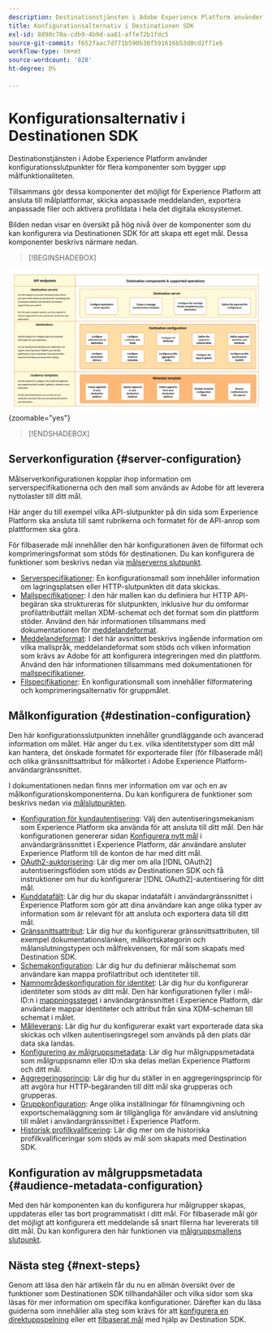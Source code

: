 ```yaml
---
description: Destinationstjänsten i Adobe Experience Platform använder konfigurationsslutpunkter för flera komponenter som bygger upp målfunktionaliteten. Se hur dessa komponenter tillsammans gör det möjligt för Experience Platform att ansluta till målpartners, skicka anpassade meddelanden och aktivera profildata i hela det digitala ekosystemet.
title: Konfigurationsalternativ i Destinationen SDK
exl-id: 8890c70a-cdb9-4b9d-aa81-affe72b1fdc5
source-git-commit: f652faac7d771b590b30f591616b53d0cd2ff1eb
workflow-type: tm+mt
source-wordcount: '828'
ht-degree: 0%

---
```


# Konfigurationsalternativ i Destinationen SDK

Destinationstjänsten i Adobe Experience Platform använder konfigurationsslutpunkter för flera komponenter som bygger upp målfunktionaliteten.

Tillsammans gör dessa komponenter det möjligt för Experience Platform att ansluta till målplattformar, skicka anpassade meddelanden, exportera anpassade filer och aktivera profildata i hela det digitala ekosystemet.

Bilden nedan visar en översikt på hög nivå över de komponenter som du kan konfigurera via Destinationen SDK för att skapa ett eget mål. Dessa komponenter beskrivs närmare nedan.

>[!BEGINSHADEBOX]

![Diagram som visar vilka Destinationer SDK, konfigurationsslutpunkter och åtgärder som stöds av dem.](../assets/functionality/destination-sdk-components-diagram.png){zoomable="yes"}

>[!ENDSHADEBOX]

## Serverkonfiguration {#server-configuration}

Målserverkonfigurationen kopplar ihop information om serverspecifikationerna och den mall som används av Adobe för att leverera nyttolaster till ditt mål.

Här anger du till exempel vilka API-slutpunkter på din sida som Experience Platform ska ansluta till samt rubrikerna och formatet för de API-anrop som plattformen ska göra.

För filbaserade mål innehåller den här konfigurationen även de filformat och komprimeringsformat som stöds för destinationen. Du kan konfigurera de funktioner som beskrivs nedan via [målserverns slutpunkt](../authoring-api/destination-server/create-destination-server.md).

* [Serverspecifikationer](destination-server/server-specs.md): En konfigurationsmall som innehåller information om lagringsplatsen eller HTTP-slutpunkten dit data skickas.
* [Mallspecifikationer](destination-server/templating-specs.md): I den här mallen kan du definiera hur HTTP API-begäran ska struktureras för slutpunkten, inklusive hur du omformar profilattributfält mellan XDM-schemat och det format som din plattform stöder. Använd den här informationen tillsammans med dokumentationen för [meddelandeformat](destination-server/message-format.md).
* [Meddelandeformat](destination-server/message-format.md): I det här avsnittet beskrivs ingående information om vilka mallspråk, meddelandeformat som stöds och vilken information som krävs av Adobe för att konfigurera integreringen med din plattform. Använd den här informationen tillsammans med dokumentationen för [mallspecifikationer](destination-server/templating-specs.md).
* [Filspecifikationer](destination-server/file-formatting.md): En konfigurationsmall som innehåller filformatering och komprimeringsalternativ för gruppmålet.

## Målkonfiguration {#destination-configuration}

Den här konfigurationsslutpunkten innehåller grundläggande och avancerad information om målet. Här anger du t.ex. vilka identitetstyper som ditt mål kan hantera, det önskade formatet för exporterade filer (för filbaserade mål) och olika gränssnittsattribut för målkortet i Adobe Experience Platform-användargränssnittet.

I dokumentationen nedan finns mer information om var och en av målkonfigurationskomponenterna. Du kan konfigurera de funktioner som beskrivs nedan via [målslutpunkten](../authoring-api/destination-configuration/create-destination-configuration.md).

* [Konfiguration för kundautentisering](destination-configuration/customer-authentication.md): Välj den autentiseringsmekanism som Experience Platform ska använda för att ansluta till ditt mål. Den här konfigurationen genererar sidan [Konfigurera nytt mål](../../ui/connect-destination.md) i användargränssnittet i Experience Platform, där användare ansluter Experience Platform till de konton de har med ditt mål.
* [OAuth2-auktorisering](destination-configuration/oauth2-authorization.md): Lär dig mer om alla [!DNL OAuth2] autentiseringsflöden som stöds av Destinationen SDK och få instruktioner om hur du konfigurerar [!DNL OAuth2]-autentisering för ditt mål.
* [Kunddatafält](destination-configuration/customer-data-fields.md): Lär dig hur du skapar indatafält i användargränssnittet i Experience Platform som gör att dina användare kan ange olika typer av information som är relevant för att ansluta och exportera data till ditt mål.
* [Gränssnittsattribut](destination-configuration/ui-attributes.md): Lär dig hur du konfigurerar gränssnittsattributen, till exempel dokumentationslänken, målkortskategorin och målanslutningstypen och målfrekvensen, för mål som skapats med Destination SDK.
* [Schemakonfiguration](destination-configuration/schema-configuration.md): Lär dig hur du definierar målschemat som användare kan mappa profilattribut och identiteter till.
* [Namnområdeskonfiguration för identitet](destination-configuration/identity-namespace-configuration.md): Lär dig hur du konfigurerar identiteter som stöds av ditt mål. Den här konfigurationen fyller i mål-ID:n i [mappningssteget](../../ui/activate-segment-streaming-destinations.md#mapping) i användargränssnittet i Experience Platform, där användare mappar identiteter och attribut från sina XDM-scheman till schemat i målet.
* [Målleverans](destination-configuration/destination-delivery.md): Lär dig hur du konfigurerar exakt vart exporterade data ska skickas och vilken autentiseringsregel som används på den plats där data ska landas.
* [Konfigurering av målgruppsmetadata](destination-configuration/audience-metadata-configuration.md): Lär dig hur målgruppsmetadata som målgruppsnamn eller ID:n ska delas mellan Experience Platform och ditt mål.
* [Aggregeringsprincip](destination-configuration/aggregation-policy.md): Lär dig hur du ställer in en aggregeringsprincip för att avgöra hur HTTP-begäranden till ditt mål ska grupperas och grupperas.
* [Gruppkonfiguration](destination-configuration/batch-configuration.md): Ange olika inställningar för filnamngivning och exportschemaläggning som är tillgängliga för användare vid anslutning till målet i användargränssnittet i Experience Platform.
* [Historisk profilkvalificering](destination-configuration/historical-profile-qualifications.md): Lär dig mer om de historiska profilkvalificeringar som stöds av mål som skapats med Destination SDK.

## Konfiguration av målgruppsmetadata {#audience-metadata-configuration}

Med den här komponenten kan du konfigurera hur målgrupper skapas, uppdateras eller tas bort programmatiskt i ditt mål. För filbaserade mål gör det möjligt att konfigurera ett meddelande så snart filerna har levererats till ditt mål. Du kan konfigurera den här funktionen via [målgruppsmallens slutpunkt](../metadata-api/create-audience-template.md).

## Nästa steg {#next-steps}

Genom att läsa den här artikeln får du nu en allmän översikt över de funktioner som Destinationen SDK tillhandahåller och vilka sidor som ska läsas för mer information om specifika konfigurationer. Därefter kan du läsa guiderna som innehåller alla steg som krävs för att [konfigurera en direktuppspelning](../guides/configure-destination-instructions.md) eller ett [filbaserat mål](../guides/configure-file-based-destination-instructions.md) med hjälp av Destination SDK.
